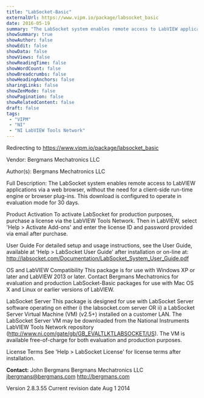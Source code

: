 ```yaml
---
title: "LabSocket-Basic"
externalUrl: https://www.vipm.io/package/labsocket_basic
date: 2016-05-19
summary: "The LabSocket system enables remote access to LabVIEW applications via a web browser, without the need for a client-side run-time engine or browser plug-ins."
showSummary: true
showAuthor: false
showEdit: false
showData: false
showViews: false
showReadingTime: false
showWordCount: false
showBreadcrumbs: false
showHeadingAnchors: false
sharingLinks: false
showZenMode: false
showPagination: false
showRelatedContent: false
draft: false
tags:
 - "VIPM"
 - "NI"
 - "NI LabVIEW Tools Network"
---
```


Redirecting to https://www.vipm.io/package/labsocket_basic

Vendor: Bergmans Mechatronics LLC

Author(s): Bergmans Mechatronics LLC
 
Full Description:
The LabSocket system enables remote access to LabVIEW applications via a web browser, without the need for a client-side run-time engine or browser plug-ins.  This download is configured to operate in evaluation mode for 30 days.

Product Activation
To activate LabSocket for production purposes, purchase a license via the LabVIEW Tools Network.  Then in LabVIEW, select 'Help > Activate Add-ons' and enter the license ID and password provided via email after purchase.

User Guide
For detailed setup and usage instructions, see the User Guide, available at 'Help > LabSocket User Guide' after installation or on-line at: http://labsocket.com/Documentation/LabSocket_System_User_Guide.pdf   

OS and LabVIEW Compatibility
This package is for use with Windows XP or later and LabVIEW 2013 or later.  Contact Bergmans Mechatronics for evaluation and production LabSocket-Basic packages for use with Mac OS X and Linux or earlier versions of LabVIEW.

LabSocket Server
This package is designed for use with LabSocket Server software operating on either i) the labsocket.com server OR ii) a LabSocket Server Virtual Machine (VM) (v2.5+)  installed on a customer LAN.  The LabSocket Server VM may be downloaded from the National Instruments LabVIEW Tools Network repository (http://www.ni.com/gate/gb/GB_EVALTLKTLABSOCKET/US).  The VM is available free-of-charge for both evaluation and production purposes.

License Terms
See 'Help > LabSocket License' for license terms after installation.

**Contact:**
John Bergmans
Bergmans Mechatronics LLC
jbergmans@bergmans.com
http://bergmans.com

Version 2.8.3.55
Current revision date Aug 1 2014